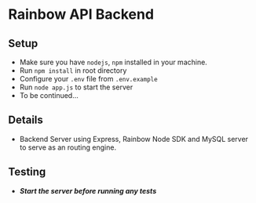 # Rainbow API Backend

## Setup
- Make sure you have `nodejs`, `npm` installed in your machine.
- Run `npm install` in root directory
- Configure your `.env` file from `.env.example`
- Run `node app.js` to start the server
- To be continued...



## Details
- Backend Server using Express, Rainbow Node SDK and MySQL server to serve as an routing engine.


## Testing
- ***Start the server before running any tests***
